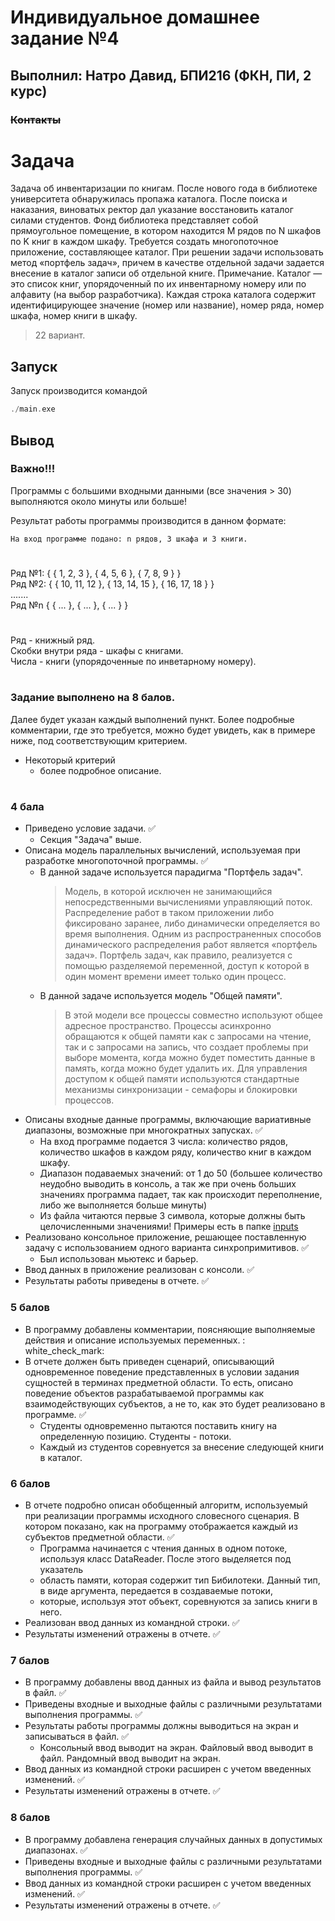 # Индивидуальное домашнее задание №4

## Выполнил: Натро Давид, БПИ216 (ФКН, ПИ, 2 курс)

### ~~Контакты~~

# Задача

Задача об инвентаризации по книгам. После нового года в библиотеке университета обнаружилась пропажа каталога. После
поиска и наказания, виноватых ректор дал указание восстановить каталог силами студентов. Фонд библиотека представляет
собой прямоугольное помещение, в котором находится M рядов по N шкафов по K книг в каждом шкафу. Требуется создать
многопоточное приложение, составляющее каталог. При решении задачи использовать метод «портфель задач», причем в
качестве отдельной задачи задается внесение в каталог записи об отдельной книге. Примечание. Каталог — это список книг,
упорядоченный по их инвентарному номеру или по алфавиту (на выбор разработчика). Каждая строка каталога содержит
идентифицирующее значение (номер или название), номер ряда, номер шкафа, номер книги в шкафу.
> 22 вариант.

## Запуск

Запуск производится командой

```c++
./main.exe
```

## Вывод

### Важно!!!

Программы с большими входными данными (все значения > 30) выполняются около минуты или больше!

Результат работы программы производится в данном формате:

    На вход программе подано: n рядов, 3 шкафа и 3 книги.

#

Ряд №1: { { 1, 2, 3 }, { 4, 5, 6 }, { 7, 8, 9 } } <br>
Ряд №2: { { 10, 11, 12 }, { 13, 14, 15 }, { 16, 17, 18 } } <br>
....... <br>
Ряд №n { { ... }, { ... }, { ... } } <br>

#

Ряд - книжный ряд.<br>
Скобки внутри ряда - шкафы с книгами.<br>
Числа - книги (упорядоченные по инветарному номеру).

#

### Задание выполнено на 8 балов.<br>

Далее будет указан каждый выполнений пункт. Более подробные комментарии, где это требуется, можно будет увидеть, как в
примере ниже, под соответствующим критерием.

* Некоторый критерий
    - более подробное описание.

#

### 4 бала

- Приведено условие задачи. :white_check_mark:
    - Секция "Задача" выше.
- Описана модель параллельных вычислений, используемая при разработке многопоточной программы. :white_check_mark:
    - В данной задаче используется парадигма "Портфель задач".
      > Модель, в которой исключен не занимающийся непосредственными вычислениями управляющий поток. Распределение работ
      в таком приложении либо фиксировано заранее, либо динамически определяется во время выполнения. Одним из
      распространенных способов динамического распределения работ является «портфель задач». Портфель задач, как
      правило, реализуется с помощью разделяемой переменной, доступ к которой в один момент времени имеет только один
      процесс.
    - В данной задаче используется модель "Общей памяти".
      > В этой модели все процессы совместно используют общее адресное пространство. Процессы асинхронно обращаются к
      общей памяти как с запросами на чтение, так и с запросами на запись, что создает проблемы при выборе момента,
      когда
      можно будет поместить данные в память, когда можно будет удалить их. Для управления доступом к общей памяти
      используются
      стандартные механизмы синхронизации - семафоры и блокировки процессов.
- Описаны входные данные программы, включающие вариативные диапазоны, возможные при многократных запусках.
  :white_check_mark:
    - На вход программе подается 3 числа: количество рядов, количество шкафов в каждом ряду, количество книг в каждом
      шкафу.
    - Диапазон подаваемых значений: от 1 до 50 (большее количество неудобно выводить в консоль, а так же при очень
      больших значениях программа падает, так как происходит переполнение, либо же выполняется больше минуты)
    - Из файла читаются первые 3 символа, которые должны быть целочисленными значениями!
      Примеры есть в папке [inputs](inputs)
- Реализовано консольное приложение, решающее поставленную задачу с использованием одного варианта синхропримитивов.
  :white_check_mark:
    - Был использован мьютекс и барьер.
- Ввод данных в приложение реализован с консоли. :white_check_mark:
- Результаты работы приведены в отчете. :white_check_mark:

### 5 балов

- В программу добавлены комментарии, поясняющие выполняемые действия и описание используемых переменных. :
  white_check_mark:
- В отчете должен быть приведен сценарий, описывающий одновременное поведение представленных в условии задания
  сущностей в терминах предметной области. То есть, описано поведение объектов разрабатываемой программы как
  взаимодействующих субъектов, а не то, как это будет реализовано в программе. :white_check_mark:
    - Студенты одновременно пытаются поставить книгу на определенную позицию. Студенты - потоки.
    - Каждый из студентов соревнуется за внесение следующей книги в каталог.

### 6 балов

- В отчете подробно описан обобщенный алгоритм, используемый при реализации программы исходного словесного сценария. В
  котором показано, как на программу отображается каждый из субъектов предметной области. :white_check_mark:
    - Программа начинается с чтения данных в одном потоке, используя класс DataReader. После этого выделяется под
      указатель
    - область памяти, которая содержит тип Бибилотеки. Данный тип, в виде аргумента, передается в создаваемые потоки,
    - которые, используя этот объект, соревнуются за запись книги в него.
- Реализован ввод данных из командной строки. :white_check_mark:
- Результаты изменений отражены в отчете. :white_check_mark:

### 7 балов

- В программу добавлены ввод данных из файла и вывод результатов в файл. :white_check_mark:
- Приведены входные и выходные файлы с различными результатами выполнения программы. :white_check_mark:
- Результаты работы программы должны выводиться на экран и записываться в файл. :white_check_mark:
    - Консольный ввод выводит на экран. Файловый ввод выводит в файл. Рандомный ввод выводит на экран.
- Ввод данных из командной строки расширен с учетом введенных изменений. :white_check_mark:
- Результаты изменений отражены в отчете. :white_check_mark:

### 8 балов

- В программу добавлена генерация случайных данных в допустимых диапазонах. :white_check_mark:
- Приведены входные и выходные файлы с различными результатами выполнения программы. :white_check_mark:
- Ввод данных из командной строки расширен с учетом введенных изменений. :white_check_mark:
- Результаты изменений отражены в отчете. :white_check_mark:
